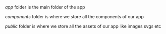 *app* folder is the main folder of the app 



*components* folder is where we store all the components of our app

*public* folder is where we store all the assets of our app like images svgs etc


